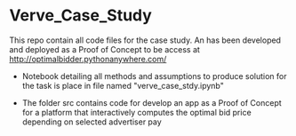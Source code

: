 # Verve_Case_Study
This repo contain all code files for the case study. An has been developed and deployed as a Proof of Concept to be access at   http://optimalbidder.pythonanywhere.com/

* Notebook detailing all methods and assumptions to produce solution for the task is place in file named "verve_case_stdy.ipynb"

* The folder src contains code for develop an app as a Proof of Concept for a platform that interactively computes the optimal bid price depending on selected advertiser pay

